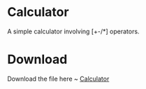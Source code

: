 # Calculator
 A simple calculator involving [+-/*] operators.

# Download
 Download the file here ~
  [Calculator](https://github.com/MoriMoeMoe/Calculator/raw/main/Calculator.exe)


